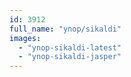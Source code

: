 ```yaml
---
id: 3912
full_name: "ynop/sikaldi"
images: 
  - "ynop-sikaldi-latest"
  - "ynop-sikaldi-jasper"
---
```

